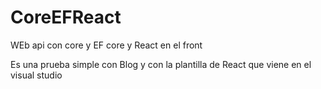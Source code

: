 # CoreEFReact
WEb api con core y EF core y React en el front

Es una prueba simple con Blog y con la plantilla de React que viene en el visual studio
